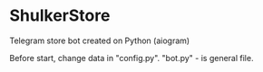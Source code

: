 # ShulkerStore
Telegram store bot created on Python (aiogram)

Before start, change data in "config.py". "bot.py" - is general file.

